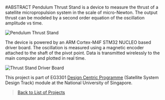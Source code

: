 #ABSTRACT
Pendulum Thrust Stand is a device to measure the thrust of a satellite micropropulsion system in the scale of micro-Newton. The output thrust can be modeled by a second order equation of the oscillation amplitude vs time.  

![Pendulum Thrust Stand](https://dl.dropboxusercontent.com/s/okluw5jq0ug7b26/thrust2.jpg?dl=0)  

The device is powered by an ARM Cortex-M4F STM32 NUCLEO based driver board. The oscillation is measured using a magnetic encoder attached to the shaft of the pivot point. Data is transmitted wirelessly to the main computer and plotted in real time.

![Thrust Stand Driver Board](https://dl.dropboxusercontent.com/s/6d6v66ahcocv95o/thrust1.jpg?dl=0)

This project is part of EG3301 [Design Centric Programme](http://www.eng.nus.edu.sg/edic/about.html) (Satellite System Design Track) module at the National University of Singapore.   
   

>[Back to List of Projects](https://edwardelson.github.io)  
